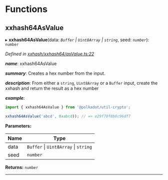 

# Functions

<a id="xxhash64asvalue"></a>

##  xxhash64AsValue

▸ **xxhash64AsValue**(data: *`Buffer` \| `Uint8Array` \| `string`*, seed: *`number`*): `number`

*Defined in [xxhash/xxhash64/asValue.ts:22](https://github.com/polkadot-js/common/blob/815fdc7/packages/util-crypto/src/xxhash/xxhash64/asValue.ts#L22)*

*__name__*: xxhash64AsValue

*__summary__*: Creates a hex number from the input.

*__description__*: From either a `string`, `Uint8Array` or a `Buffer` input, create the xxhash and return the result as a hex number

*__example__*:   

```javascript
import { xxhash64AsValue } from '@polkadot/util-crypto';

xxhash64AsValue('abcd', 0xabcd)); // => e29f70f8b8c96df7
```

**Parameters:**

| Name | Type |
| ------ | ------ |
| data | `Buffer` \| `Uint8Array` \| `string` |
| seed | `number` |

**Returns:** `number`

___

